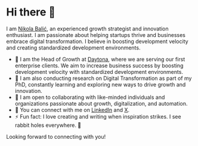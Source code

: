 # Hi there 👋

<!--
**nkkko/nkkko** is a ✨ _special_ ✨ repository because its `README.md` (this file) appears on your GitHub profile.
-->

I am [Nikola Balić](https://nkkko.github.io/), an experienced growth strategist and innovation enthusiast. I am passionate about helping startups thrive and businesses embrace digital transformation. I believe in boosting development velocity and creating standardized development environments.

* 🔭 I am the Head of Growth at [Daytona](https://daytona.io/), where we are serving our first enterprise clients. We aim to increase business success by boosting development velocity with standardized development environments.
* 🌱 I am also conducting research on Digital Transformation as part of my PhD, constantly learning and exploring new ways to drive growth and innovation.
* 👯 I am open to collaborating with like-minded individuals and organizations passionate about growth, digitalization, and automation.
* 💬 You can connect with me on [LinkedIn](https://www.linkedin.com/in/nikolabalic) and [X](https://www.x.com/nibalic).
* ⚡ Fun fact: I love creating and writing when inspiration strikes. I see rabbit holes everywhere. 🐇

Looking forward to connecting with you!
